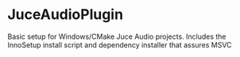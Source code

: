 # JuceAudioPlugin 

Basic setup for Windows/CMake Juce Audio projects. Includes the InnoSetup install script and dependency installer that assures MSVC